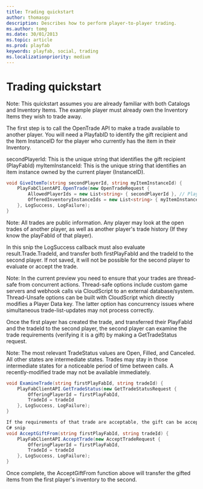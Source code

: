 ```yaml
---
title: Trading quickstart
author: thomasgu
description: Describes how to perform player-to-player trading.
ms.author: tomg
ms.date: 30/01/2013
ms.topic: article
ms.prod: playfab
keywords: playfab, social, trading
ms.localizationpriority: medium
---
```


# Trading quickstart

Note: This quickstart assumes you are already familiar with both Catalogs and Inventory Items. The example player must already own the Inventory Items they wish to trade away.

The first step is to call the OpenTrade API to make a trade available to another player. You will need a PlayfabID to identify the gift recipient and the Item InstanceID for the player who currently has the item in their Inventory.
  
secondPlayerId: This is the unique string that identifies the gift recipient (PlayFabId) 
myItemInstanceId: This is the unique string that identifies an item instance owned by the current player (InstanceID).

```csharp
void GiveItemTo(string secondPlayerId, string myItemInstanceId) { 
    PlayFabClientAPI.OpenTrade(new OpenTradeRequest { 
        AllowedPlayerIds = new List<string> { secondPlayerId }, // PlayFab ID for the friend who will recieve your gift 
        OfferedInventoryInstanceIds = new List<string> { myItemInstanceId } // The item instanceId fetched from GetUserInventory() 
    }, LogSuccess, LogFailure); 
}
```

Note: All trades are public information. Any player may look at the open trades of another player, as well as another player's trade history (If they know the playFabId of that player).

In this snip the LogSuccess callback must also evaluate result.Trade.TradeId, and transfer both firstPlayFabId and the tradeId to the second player. If not saved, it will not be possible for the second player to evaluate or accept the trade.
  
Note: In the current preview you need to ensure that your trades are thread-safe from concurrent actions. Thread-safe options include custom game servers and webhook calls via CloudScript to an external database/system. Thread-Unsafe options can be built with CloudScript which directly modifies a Player Data key. The latter option has concurrency issues where simultaneous trade-list-updates may not process correctly.

Once the first player has created the trade, and transferred their PlayFabId and the tradeId to the second player, the second player can examine the trade requirements (verifying it is a gift) by making a GetTradeStatus request.

Note: The most relevant TradeStatus values are Open, Filled, and Canceled. All other states are intermediate states. Trades may stay in those intermediate states for a noticeable period of time between calls. A recently-modified trade may not be available immediately.

```csharp
void ExamineTrade(string firstPlayFabId, string tradeId) { 
    PlayFabClientAPI.GetTradeStatus(new GetTradeStatusRequest { 
        OfferingPlayerId = firstPlayFabId, 
        TradeId = tradeId 
    }, LogSuccess, LogFailure); 
}

If the requirements of that trade are acceptable, the gift can be accepted using AcceptTrade 
C# snip 
void AcceptGiftFrom(string firstPlayFabId, string tradeId) { 
    PlayFabClientAPI.AcceptTrade(new AcceptTradeRequest { 
        OfferingPlayerId = firstPlayFabId, 
        TradeId = tradeId 
    }, LogSuccess, LogFailure); 
} 
```

Once complete, the AcceptGiftFrom function above will transfer the gifted items from the first player's inventory to the second.
